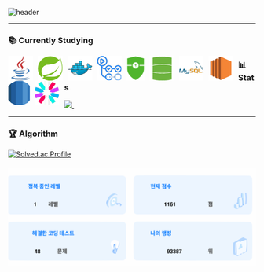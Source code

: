 <!-- ![header](https://capsule-render.vercel.app/api?type=Rounded&color=random)-->
<!-- ### Hi, I'm Shim Hun 👋 
- 🔭 I’m currently working on ...
- 🌱 I’m currently learning ...
- 👯 I’m looking to collaborate on ...
- 🤔 I’m looking for help with ...
- 💬 Ask me about ...
- 📫 How to reach me: ...
- 😄 Pronouns: ...
- ⚡ Fun fact: ...
![Top Langs](https://github-readme-stats.vercel.app/api/top-langs/?username=SHIMHUN&layout=compact&theme=tokyonight)
### 🌱 Studying in spring boot
-->
<!-- ## Features -->


![header](https://capsule-render.vercel.app/api?type=waving&color=timeGradient&height=300&section=header&text=HI!👋%20I'm%20Shim%20Hun!&fontSize=38)

  
-----

### 📚 Currently Studying

<div style="text-align: left;">
  <img align="left" src="https://raw.githubusercontent.com/ydmins/YdMinS/main/icons/java.png" alt="java" height="50px" style="margin-right: 10px;"/>
  <img align="left" src="https://raw.githubusercontent.com/ydmins/YdMinS/main/icons/spring.png" alt="spring" height="50px" style="margin-right: 10px;"/>
  <img align="left" src="https://raw.githubusercontent.com/ydmins/YdMinS/main/icons/docker.png" alt="docker" height="50px" style="margin-right: 10px;"/>
  <img align="left" src="https://raw.githubusercontent.com/ydmins/YdMinS/main/icons/github-actions.png" alt="github actions" height="50px" style="margin-right: 10px;"/>
  <img align="left" src="https://raw.githubusercontent.com/ydmins/YdMinS/main/icons/spring-security.png" alt="spring security" height="50px" style="margin-right: 10px;"/>
  <img align="left" src="https://raw.githubusercontent.com/ydmins/YdMinS/main/icons/spring-data-jpa.png" alt="spring data jpa" height="50px" style="margin-right: 10px;"/>
  <img align="left" src="https://raw.githubusercontent.com/ydmins/YdMinS/main/icons/mysql.png" alt="mysql" height="50px" style="margin-right: 10px;"/>
  <img align="left" src="https://raw.githubusercontent.com/ydmins/YdMinS/main/icons/aws-ec2.png" alt="aws ec2" height="50px" style="margin-right: 10px;"/>
  <img align="left" src="https://raw.githubusercontent.com/ydmins/YdMinS/main/icons/aws-rds.png" alt="aws rds" height="50px" style="margin-right: 10px;"/>
  <img align="left" src="https://raw.githubusercontent.com/ydmins/YdMinS/main/icons/jwt.png" alt="jwt" height="50px" style="margin-right: 10px;"/>
</div>








### 📊 Stats

<div style="text-align: left;">
  <a href="https://github.com/anuraghazra/github-readme-stats" title="Go to Source">
    <img width="380" src="https://github-readme-stats.vercel.app/api?username=SHIMHUN&show_icons=true&theme=soft-green&hide_border=true&bg_color=151515&icon_color=ffffff&text_color=ffffff&title_color=00e6fe" />
  </a>
  <a href="https://git.io/streak-stats" title="Go to Source">
    <img width="380" src="http://github-readme-streak-stats.herokuapp.com?user=SHIMHUN&hide_border=true&theme=soft-green" alt="" />
  </a>
</div>

-----

### 🏆 Algorithm 

<div style="display: flex; flex-direction: column; align-items: flex-start; gap: 20px;">
  <a href="https://solved.ac/shimhun99/" title="Solved.ac Profile">
    <img src="http://mazassumnida.wtf/api/v2/generate_badge?boj=shimhun99" alt="Solved.ac Profile" />
  </a>
  <img src="https://raw.githubusercontent.com/SHIMHUN/Programmers_Badge_Generator/main/result/result.svg" alt="Programmers Badge" />
</div>
